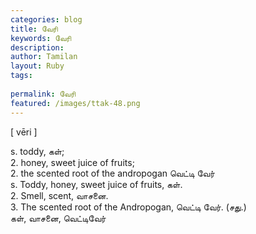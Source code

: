 ```yaml
---
categories: blog
title: வேரி
keywords: வேரி
description: 
author: Tamilan
layout: Ruby
tags: 
 
permalink: வேரி
featured: /images/ttak-48.png
---
```

  
[ vēri ]  
  
s. toddy, கள்;   
2. honey, sweet juice of fruits;   
2. the scented root of the andropogan வெட்டி வேர்  
s. Toddy, honey, sweet juice of fruits, கள்.   
2. Smell, scent, வாசனை.   
3. The scented root of the Andropogan, வெட்டி வேர். (சது.)  
கள், வாசனை, வெட்டிவேர்
